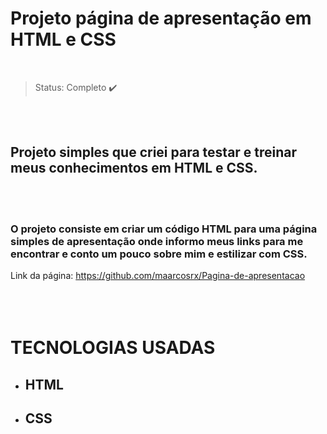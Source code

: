 # **Projeto página de apresentação em HTML e CSS**
<br />

>Status: Completo ✔️ 


<br />
<br />

## Projeto simples que criei para testar e treinar meus conhecimentos em HTML e CSS.
<br />
<br /> 

### O projeto consiste em criar um código HTML para uma página simples de apresentação onde informo meus links para me encontrar e conto um pouco sobre mim e estilizar com CSS.
Link da página: https://github.com/maarcosrx/Pagina-de-apresentacao
<br />
<br />
<br />
<br />


# TECNOLOGIAS USADAS
+ ## HTML
+ ## CSS
